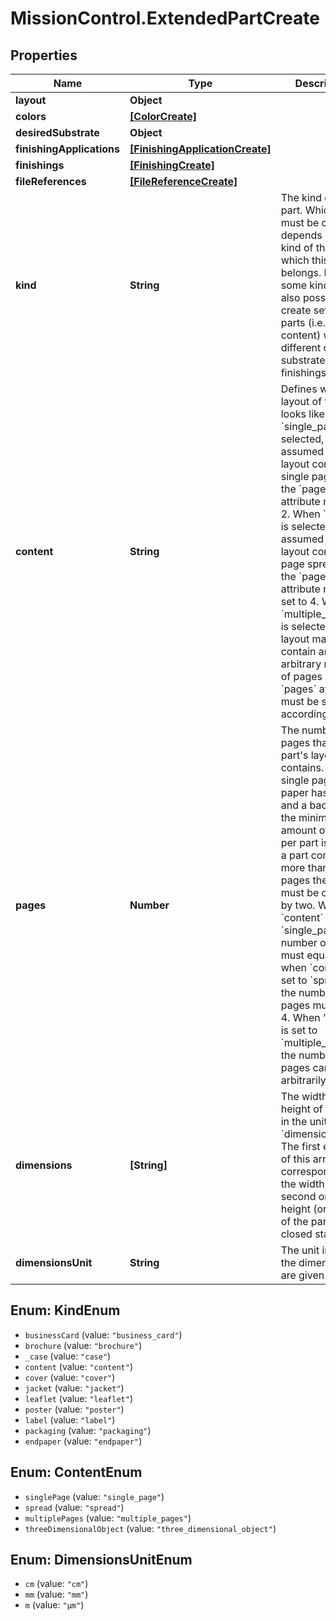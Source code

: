 # MissionControl.ExtendedPartCreate

## Properties
Name | Type | Description | Notes
------------ | ------------- | ------------- | -------------
**layout** | **Object** |  | [optional] 
**colors** | [**[ColorCreate]**](ColorCreate.md) |  | [optional] 
**desiredSubstrate** | **Object** |  | [optional] 
**finishingApplications** | [**[FinishingApplicationCreate]**](FinishingApplicationCreate.md) |  | [optional] 
**finishings** | [**[FinishingCreate]**](FinishingCreate.md) |  | [optional] 
**fileReferences** | [**[FileReferenceCreate]**](FileReferenceCreate.md) |  | [optional] 
**kind** | **String** | The kind of the part. Which parts must be created depends on the kind of the job to which this part belongs. For some kinds it is also possible to create several parts (i.e. content) with different colours, substrates and finishings. | [optional] 
**content** | **String** | Defines what the layout of this part looks like. When &#x60;single_page&#x60; is selected, it is assumed that the layout contains a single page and the &#x60;pages&#x60; attribute must be 2. When &#x60;spread&#x60; is selected, it is assumed that the layout contains a page spread, thus the &#x60;pages&#x60; attribute must be set to 4. When &#x60;multiple_pages&#x60; is selected, the layout may contain an arbitrary number of pages and the &#x60;pages&#x60; attribute must be set accordingly. | [optional] 
**pages** | **Number** | The number of pages that this part&#x27;s layout contains. Since a single page of paper has a front and a back side, the minimal amount of pages per part is two. If a part contains more than 2 pages the amount must be divisible by two. When &#x60;content&#x60; is set to &#x60;single_page&#x60; the number of pages must equal 2, when &#x60;content&#x60; is set to &#x60;spread&#x60; the number of pages must equal 4. When &#x27;content&#x27; is set to &#x60;multiple_pages&#x60; the number of pages can be set arbitrarily. | [optional] 
**dimensions** | **[String]** | The width and height of the part in the unit set in &#x60;dimensions_unit&#x60;. The first element of this array corresponds to the width, the second one to the height (or length) of the part in closed state. | [optional] 
**dimensionsUnit** | **String** | The unit in which the dimensions are given | [optional] 

<a name="KindEnum"></a>
## Enum: KindEnum

* `businessCard` (value: `"business_card"`)
* `brochure` (value: `"brochure"`)
* `_case` (value: `"case"`)
* `content` (value: `"content"`)
* `cover` (value: `"cover"`)
* `jacket` (value: `"jacket"`)
* `leaflet` (value: `"leaflet"`)
* `poster` (value: `"poster"`)
* `label` (value: `"label"`)
* `packaging` (value: `"packaging"`)
* `endpaper` (value: `"endpaper"`)


<a name="ContentEnum"></a>
## Enum: ContentEnum

* `singlePage` (value: `"single_page"`)
* `spread` (value: `"spread"`)
* `multiplePages` (value: `"multiple_pages"`)
* `threeDimensionalObject` (value: `"three_dimensional_object"`)


<a name="DimensionsUnitEnum"></a>
## Enum: DimensionsUnitEnum

* `cm` (value: `"cm"`)
* `mm` (value: `"mm"`)
* `m` (value: `"μm"`)


